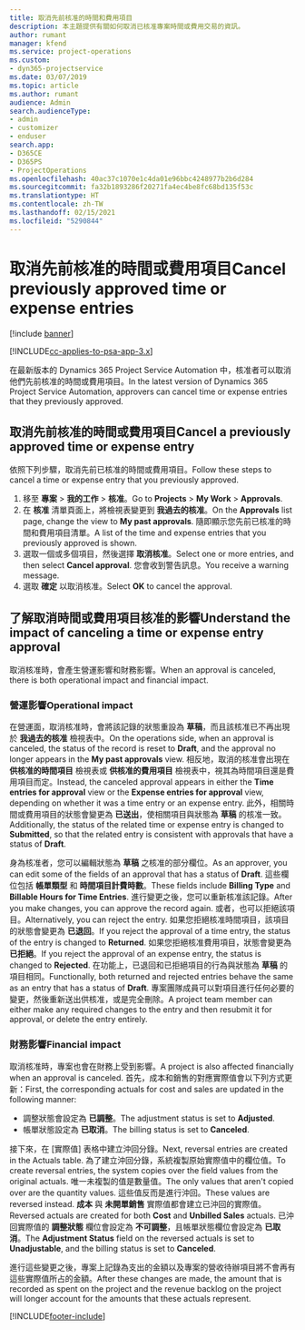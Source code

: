 ```yaml
---
title: 取消先前核准的時間和費用項目
description: 本主題提供有關如何取消已核准專案時間或費用交易的資訊。
author: rumant
manager: kfend
ms.service: project-operations
ms.custom:
- dyn365-projectservice
ms.date: 03/07/2019
ms.topic: article
ms.author: rumant
audience: Admin
search.audienceType:
- admin
- customizer
- enduser
search.app:
- D365CE
- D365PS
- ProjectOperations
ms.openlocfilehash: 40ac37c1070e1c4da01e96bbc4248977b2b6d284
ms.sourcegitcommit: fa32b1893286f20271fa4ec4be8fc68bd135f53c
ms.translationtype: HT
ms.contentlocale: zh-TW
ms.lasthandoff: 02/15/2021
ms.locfileid: "5290844"
---
```

# <a name="cancel-previously-approved-time-or-expense-entries"></a><span data-ttu-id="56504-103">取消先前核准的時間或費用項目</span><span class="sxs-lookup"><span data-stu-id="56504-103">Cancel previously approved time or expense entries</span></span>

[!include [banner](../includes/psa-now-project-operations.md)]

[!INCLUDE[cc-applies-to-psa-app-3.x](../includes/cc-applies-to-psa-app-3x.md)]

<span data-ttu-id="56504-104">在最新版本的 Dynamics 365 Project Service Automation 中，核准者可以取消他們先前核准的時間或費用項目。</span><span class="sxs-lookup"><span data-stu-id="56504-104">In the latest version of Dynamics 365 Project Service Automation, approvers can cancel time or expense entries that they previously approved.</span></span>

## <a name="cancel-a-previously-approved-time-or-expense-entry"></a><span data-ttu-id="56504-105">取消先前核准的時間或費用項目</span><span class="sxs-lookup"><span data-stu-id="56504-105">Cancel a previously approved time or expense entry</span></span>

<span data-ttu-id="56504-106">依照下列步驟，取消先前已核准的時間或費用項目。</span><span class="sxs-lookup"><span data-stu-id="56504-106">Follow these steps to cancel a time or expense entry that you previously approved.</span></span>

1. <span data-ttu-id="56504-107">移至 **專案** \> **我的工作** \> **核准**。</span><span class="sxs-lookup"><span data-stu-id="56504-107">Go to **Projects** \> **My Work** \> **Approvals**.</span></span>
2. <span data-ttu-id="56504-108">在 **核准** 清單頁面上，將檢視表變更到 **我過去的核准**。</span><span class="sxs-lookup"><span data-stu-id="56504-108">On the **Approvals** list page, change the view to **My past approvals**.</span></span> <span data-ttu-id="56504-109">隨即顯示您先前已核准的時間和費用項目清單。</span><span class="sxs-lookup"><span data-stu-id="56504-109">A list of the time and expense entries that you previously approved is shown.</span></span>
3. <span data-ttu-id="56504-110">選取一個或多個項目，然後選擇 **取消核准**。</span><span class="sxs-lookup"><span data-stu-id="56504-110">Select one or more entries, and then select **Cancel approval**.</span></span> <span data-ttu-id="56504-111">您會收到警告訊息。</span><span class="sxs-lookup"><span data-stu-id="56504-111">You receive a warning message.</span></span>
4. <span data-ttu-id="56504-112">選取 **確定** 以取消核准。</span><span class="sxs-lookup"><span data-stu-id="56504-112">Select **OK** to cancel the approval.</span></span>

## <a name="understand-the-impact-of-canceling-a-time-or-expense-entry-approval"></a><span data-ttu-id="56504-113">了解取消時間或費用項目核准的影響</span><span class="sxs-lookup"><span data-stu-id="56504-113">Understand the impact of canceling a time or expense entry approval</span></span>

<span data-ttu-id="56504-114">取消核准時，會產生營運影響和財務影響。</span><span class="sxs-lookup"><span data-stu-id="56504-114">When an approval is canceled, there is both operational impact and financial impact.</span></span>

### <a name="operational-impact"></a><span data-ttu-id="56504-115">營運影響</span><span class="sxs-lookup"><span data-stu-id="56504-115">Operational impact</span></span>

<span data-ttu-id="56504-116">在營運面，取消核准時，會將該記錄的狀態重設為 **草稿**，而且該核准已不再出現於 **我過去的核准** 檢視表中。</span><span class="sxs-lookup"><span data-stu-id="56504-116">On the operations side, when an approval is canceled, the status of the record is reset to **Draft**, and the approval no longer appears in the **My past approvals** view.</span></span> <span data-ttu-id="56504-117">相反地，取消的核准會出現在 **供核准的時間項目** 檢視表或 **供核准的費用項目** 檢視表中，視其為時間項目還是費用項目而定。</span><span class="sxs-lookup"><span data-stu-id="56504-117">Instead, the canceled approval appears in either the **Time entries for approval** view or the **Expense entries for approval** view, depending on whether it was a time entry or an expense entry.</span></span> <span data-ttu-id="56504-118">此外，相關時間或費用項目的狀態會變更為 **已送出**，使相關項目與狀態為 **草稿** 的核准一致。</span><span class="sxs-lookup"><span data-stu-id="56504-118">Additionally, the status of the related time or expense entry is changed to **Submitted**, so that the related entry is consistent with approvals that have a status of **Draft**.</span></span>

<span data-ttu-id="56504-119">身為核准者，您可以編輯狀態為 **草稿** 之核准的部分欄位。</span><span class="sxs-lookup"><span data-stu-id="56504-119">As an approver, you can edit some of the fields of an approval that has a status of **Draft**.</span></span> <span data-ttu-id="56504-120">這些欄位包括 **帳單類型** 和 **時間項目計費時數**。</span><span class="sxs-lookup"><span data-stu-id="56504-120">These fields include **Billing Type** and **Billable Hours for Time Entries**.</span></span> <span data-ttu-id="56504-121">進行變更之後，您可以重新核准該記錄。</span><span class="sxs-lookup"><span data-stu-id="56504-121">After you make changes, you can approve the record again.</span></span> <span data-ttu-id="56504-122">或者，也可以拒絕該項目。</span><span class="sxs-lookup"><span data-stu-id="56504-122">Alternatively, you can reject the entry.</span></span> <span data-ttu-id="56504-123">如果您拒絕核准時間項目，該項目的狀態會變更為 **已退回**。</span><span class="sxs-lookup"><span data-stu-id="56504-123">If you reject the approval of a time entry, the status of the entry is changed to **Returned**.</span></span> <span data-ttu-id="56504-124">如果您拒絕核准費用項目，狀態會變更為 **已拒絕**。</span><span class="sxs-lookup"><span data-stu-id="56504-124">If you reject the approval of an expense entry, the status is changed to **Rejected**.</span></span> <span data-ttu-id="56504-125">在功能上，已退回和已拒絕項目的行為與狀態為 **草稿** 的項目相同。</span><span class="sxs-lookup"><span data-stu-id="56504-125">Functionally, both returned and rejected entries behave the same as an entry that has a status of **Draft**.</span></span> <span data-ttu-id="56504-126">專案團隊成員可以對項目進行任何必要的變更，然後重新送出供核准，或是完全刪除。</span><span class="sxs-lookup"><span data-stu-id="56504-126">A project team member can either make any required changes to the entry and then resubmit it for approval, or delete the entry entirely.</span></span>

### <a name="financial-impact"></a><span data-ttu-id="56504-127">財務影響</span><span class="sxs-lookup"><span data-stu-id="56504-127">Financial impact</span></span>

<span data-ttu-id="56504-128">取消核准時，專案也會在財務上受到影響。</span><span class="sxs-lookup"><span data-stu-id="56504-128">A project is also affected financially when an approval is canceled.</span></span> <span data-ttu-id="56504-129">首先，成本和銷售的對應實際值會以下列方式更新：</span><span class="sxs-lookup"><span data-stu-id="56504-129">First, the corresponding actuals for cost and sales are updated in the following manner:</span></span>

- <span data-ttu-id="56504-130">調整狀態會設定為 **已調整**。</span><span class="sxs-lookup"><span data-stu-id="56504-130">The adjustment status is set to **Adjusted**.</span></span>
- <span data-ttu-id="56504-131">帳單狀態設定為 **已取消**。</span><span class="sxs-lookup"><span data-stu-id="56504-131">The billing status is set to **Canceled**.</span></span>

<span data-ttu-id="56504-132">接下來，在 [實際值] 表格中建立沖回分錄。</span><span class="sxs-lookup"><span data-stu-id="56504-132">Next, reversal entries are created in the Actuals table.</span></span> <span data-ttu-id="56504-133">為了建立沖回分錄，系統複製原始實際值中的欄位值。</span><span class="sxs-lookup"><span data-stu-id="56504-133">To create reversal entries, the system copies over the field values from the original actuals.</span></span> <span data-ttu-id="56504-134">唯一未複製的值是數量值。</span><span class="sxs-lookup"><span data-stu-id="56504-134">The only values that aren't copied over are the quantity values.</span></span> <span data-ttu-id="56504-135">這些值反而是進行沖回。</span><span class="sxs-lookup"><span data-stu-id="56504-135">These values are reversed instead.</span></span> <span data-ttu-id="56504-136">**成本** 與 **未開單銷售** 實際值都會建立已沖回的實際值。</span><span class="sxs-lookup"><span data-stu-id="56504-136">Reversed actuals are created for both **Cost** and **Unbilled Sales** actuals.</span></span> <span data-ttu-id="56504-137">已沖回實際值的 **調整狀態** 欄位會設定為 **不可調整**，且帳單狀態欄位會設定為 **已取消**。</span><span class="sxs-lookup"><span data-stu-id="56504-137">The **Adjustment Status** field on the reversed actuals is set to **Unadjustable**, and the billing status is set to **Canceled**.</span></span>

<span data-ttu-id="56504-138">進行這些變更之後，專案上記錄為支出的金額以及專案的營收待辦項目將不會再有這些實際值所占的金額。</span><span class="sxs-lookup"><span data-stu-id="56504-138">After these changes are made, the amount that is recorded as spent on the project and the revenue backlog on the project will longer account for the amounts that these actuals represent.</span></span>


[!INCLUDE[footer-include](../includes/footer-banner.md)]